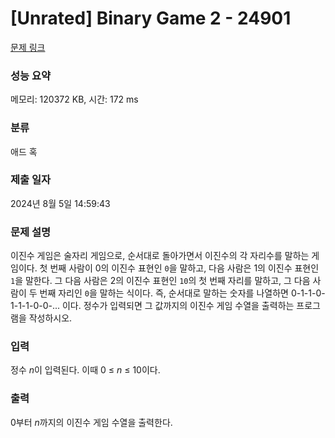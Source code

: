 # [Unrated] Binary Game 2 - 24901 

[문제 링크](https://www.acmicpc.net/problem/24901) 

### 성능 요약

메모리: 120372 KB, 시간: 172 ms

### 분류

애드 혹

### 제출 일자

2024년 8월 5일 14:59:43

### 문제 설명

<p>이진수 게임은 술자리 게임으로, 순서대로 돌아가면서 이진수의 각 자리수를 말하는 게임이다. 첫 번째 사람이 0의 이진수 표현인 <code>0</code>을 말하고, 다음 사람은 1의 이진수 표현인 <code>1</code>을 말한다. 그 다음 사람은 2의 이진수 표현인 <code>10</code>의 첫 번째 자리를 말하고, 그 다음 사람이 두 번째 자리인 <code>0</code>을 말하는 식이다. 즉, 순서대로 말하는 숫자를 나열하면 0-1-1-0-1-1-1-0-0-... 이다. 정수가 입력되면 그 값까지의 이진수 게임 수열을 출력하는 프로그램을 작성하시오.</p>

### 입력 

 <p>정수 <em>n</em>이 입력된다. 이때 0 ≤ <em>n</em> ≤ 10이다.</p>

### 출력 

 <p>0부터 <em>n</em>까지의 이진수 게임 수열을 출력한다.</p>


